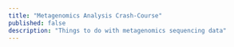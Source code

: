 ```yaml
---
title: "Metagenomics Analysis Crash-Course"
published: false
description: "Things to do with metagenomics sequencing data"
---
```

